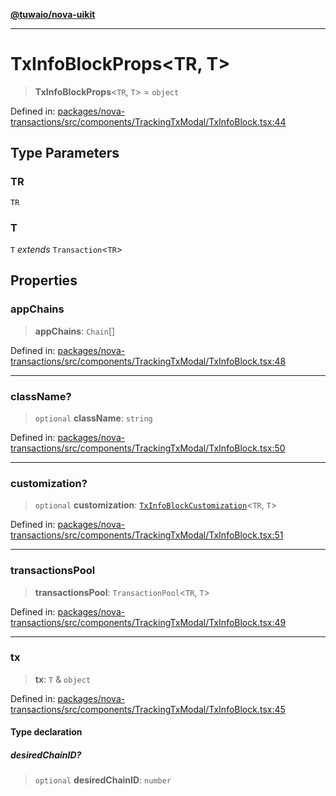 [**@tuwaio/nova-uikit**](../../../README.md)

***

# TxInfoBlockProps\<TR, T\>

> **TxInfoBlockProps**\<`TR`, `T`\> = `object`

Defined in: [packages/nova-transactions/src/components/TrackingTxModal/TxInfoBlock.tsx:44](https://github.com/TuwaIO/nova-uikit/blob/ded3074ef357f2ffaf35252f54b4c5cffd22b72b/packages/nova-transactions/src/components/TrackingTxModal/TxInfoBlock.tsx#L44)

## Type Parameters

### TR

`TR`

### T

`T` *extends* `Transaction`\<`TR`\>

## Properties

### appChains

> **appChains**: `Chain`[]

Defined in: [packages/nova-transactions/src/components/TrackingTxModal/TxInfoBlock.tsx:48](https://github.com/TuwaIO/nova-uikit/blob/ded3074ef357f2ffaf35252f54b4c5cffd22b72b/packages/nova-transactions/src/components/TrackingTxModal/TxInfoBlock.tsx#L48)

***

### className?

> `optional` **className**: `string`

Defined in: [packages/nova-transactions/src/components/TrackingTxModal/TxInfoBlock.tsx:50](https://github.com/TuwaIO/nova-uikit/blob/ded3074ef357f2ffaf35252f54b4c5cffd22b72b/packages/nova-transactions/src/components/TrackingTxModal/TxInfoBlock.tsx#L50)

***

### customization?

> `optional` **customization**: [`TxInfoBlockCustomization`](TxInfoBlockCustomization.md)\<`TR`, `T`\>

Defined in: [packages/nova-transactions/src/components/TrackingTxModal/TxInfoBlock.tsx:51](https://github.com/TuwaIO/nova-uikit/blob/ded3074ef357f2ffaf35252f54b4c5cffd22b72b/packages/nova-transactions/src/components/TrackingTxModal/TxInfoBlock.tsx#L51)

***

### transactionsPool

> **transactionsPool**: `TransactionPool`\<`TR`, `T`\>

Defined in: [packages/nova-transactions/src/components/TrackingTxModal/TxInfoBlock.tsx:49](https://github.com/TuwaIO/nova-uikit/blob/ded3074ef357f2ffaf35252f54b4c5cffd22b72b/packages/nova-transactions/src/components/TrackingTxModal/TxInfoBlock.tsx#L49)

***

### tx

> **tx**: `T` & `object`

Defined in: [packages/nova-transactions/src/components/TrackingTxModal/TxInfoBlock.tsx:45](https://github.com/TuwaIO/nova-uikit/blob/ded3074ef357f2ffaf35252f54b4c5cffd22b72b/packages/nova-transactions/src/components/TrackingTxModal/TxInfoBlock.tsx#L45)

#### Type declaration

##### desiredChainID?

> `optional` **desiredChainID**: `number`
